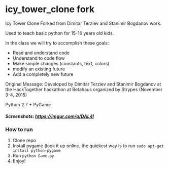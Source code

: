 # icy_tower_clone fork
Icy Tower Clone
Forked from Dimitar Terziev and Stanimir Bogdanov work.

Used to teach basic python for 15-16 years old kids.

In the class we will try to accomplish these goals:
- Read and understand code
- Understand to code flow
- Make simple changes (constants, text, colors)
- modify an existing future
- Add a completely new future

Original Message:
Developed by Dimitar Terziev and Stanimir Bogdanov
at the HackTogether hackathon at Betahaus organized by Strypes (November 3-4, 2015)

Python 2.7 + PyGame

##### Screenshots: https://imgur.com/a/DAL4l

### How to run
1. Clone repo
2. Install pygame (look it up online, the quickest way is to run ```sudo apt-get install python-pygame```
3. Run ```python Game.py```
4. Enjoy!
